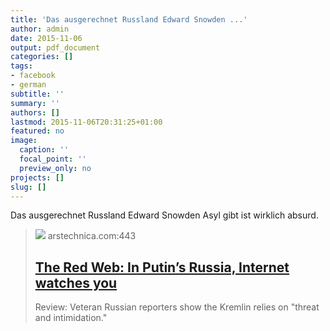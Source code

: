 ```yaml
---
title: 'Das ausgerechnet Russland Edward Snowden ...'
author: admin
date: 2015-11-06
output: pdf_document
categories: []
tags:
- facebook
- german
subtitle: ''
summary: ''
authors: []
lastmod: 2015-11-06T20:31:25+01:00
featured: no
image:
  caption: ''
  focal_point: ''
  preview_only: no
projects: []
slug: []
---
```

Das ausgerechnet Russland Edward Snowden Asyl gibt ist wirklich absurd.
> [![](https://cdn.arstechnica.net/wp-content/uploads/2015/08/FullSizeRender-640x215.jpg)](http://arstechnica.com/tech-policy/2015/09/the-red-web-in-putins-russia-internet-watches-you/)
> arstechnica.com:443
> ## [The Red Web: In Putin’s Russia, Internet watches you](http://arstechnica.com/tech-policy/2015/09/the-red-web-in-putins-russia-internet-watches-you/)
>
>Review: Veteran Russian reporters show the Kremlin relies on "threat and intimidation."

